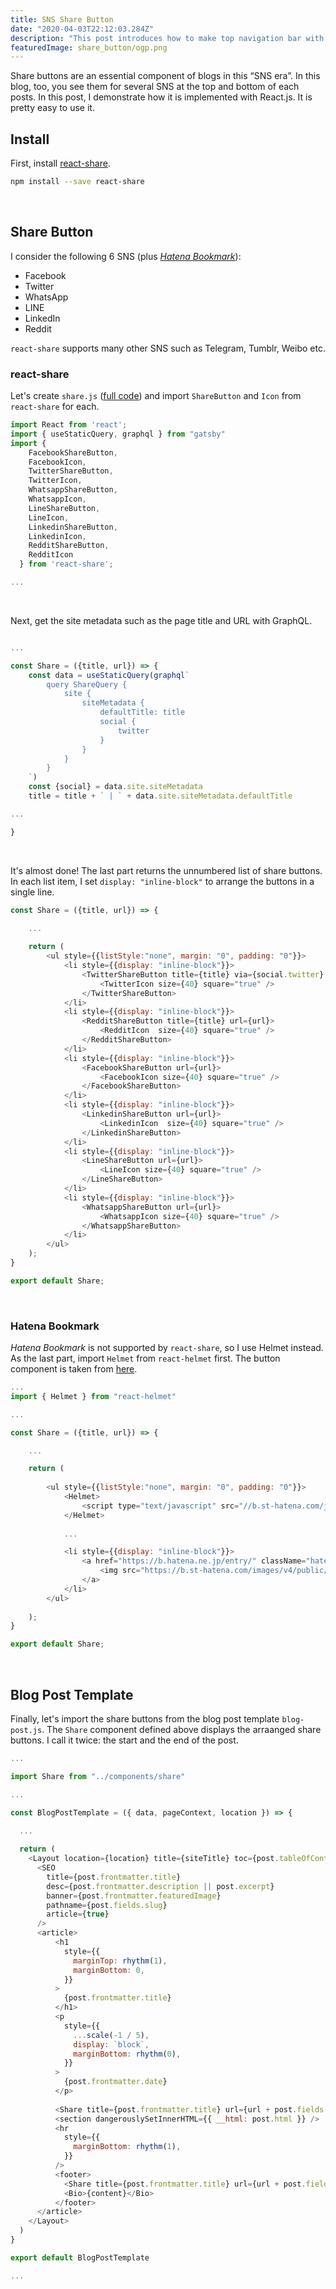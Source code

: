 ```yaml
---
title: SNS Share Button
date: "2020-04-03T22:12:03.284Z"
description: "This post introduces how to make top navigation bar with background image for Gatsby blog."
featuredImage: share_button/ogp.png
---
```


Share buttons are an essential component of blogs in this “SNS era”. In this blog, too, you see them for several SNS at the top and bottom of each posts. 
 In this post, I demonstrate how it is implemented with React.js. It is pretty easy to use it.

## Install

First, install [react-share](https://github.com/nygardk/react-share).

```bash
npm install --save react-share
```
<br>

## Share Button
I consider the following 6 SNS (plus [*Hatena Bookmark*](https://b.hatena.ne.jp/)):
- Facebook
- Twitter
- WhatsApp
- LINE
- LinkedIn
- Reddit

`react-share` supports many other SNS such as Telegram, Tumblr, Weibo etc.

### react-share
Let's create `share.js` ([full code](https://github.com/shionhonda/hippocampus-garden/blob/master/src/components/share.js)) and import `ShareButton` and `Icon` from `react-share` for each.

```javascript:title=src/components/share.js
import React from 'react';
import { useStaticQuery, graphql } from "gatsby"
import {
    FacebookShareButton,
    FacebookIcon,
    TwitterShareButton,
    TwitterIcon,
    WhatsappShareButton,
    WhatsappIcon,
    LineShareButton,
    LineIcon,
    LinkedinShareButton,
    LinkedinIcon,
    RedditShareButton,
    RedditIcon
  } from 'react-share';

...
```
<br>

Next, get the site metadata such as the page title and URL with GraphQL.

```javascript:title=src/components/share.js

...

const Share = ({title, url}) => {
    const data = useStaticQuery(graphql`
        query ShareQuery {
            site {
                siteMetadata {
                    defaultTitle: title
                    social {
                        twitter
                    }
                }
            }
        }
    `)
    const {social} = data.site.siteMetadata
    title = title + ` | ` + data.site.siteMetadata.defaultTitle

...

}
```
<br>

It's almost done! The last part returns the unnumbered list of share buttons. In each list item, I set `display: "inline-block"` to arrange the buttons in a single line.

```javascript:title=src/components/share.js
const Share = ({title, url}) => {

    ...
  
    return ( 
        <ul style={{listStyle:"none", margin: "0", padding: "0"}}>    
            <li style={{display: "inline-block"}}>
                <TwitterShareButton title={title} via={social.twitter} url={url}>
                    <TwitterIcon size={40} square="true" />
                </TwitterShareButton>
            </li>
            <li style={{display: "inline-block"}}>
                <RedditShareButton title={title} url={url}>
                    <RedditIcon  size={40} square="true" />
                </RedditShareButton>
            </li>
            <li style={{display: "inline-block"}}>
                <FacebookShareButton url={url}>
                    <FacebookIcon size={40} square="true" />
                </FacebookShareButton>
            </li>
            <li style={{display: "inline-block"}}>
                <LinkedinShareButton url={url}>
                    <LinkedinIcon  size={40} square="true" />
                </LinkedinShareButton>
            </li>
            <li style={{display: "inline-block"}}>
                <LineShareButton url={url}>
                    <LineIcon size={40} square="true" />
                </LineShareButton>
            </li>
            <li style={{display: "inline-block"}}>
                <WhatsappShareButton url={url}>
                    <WhatsappIcon size={40} square="true" />
                </WhatsappShareButton>
            </li>
        </ul>    
    );  
}

export default Share;
```
<br>

### Hatena Bookmark
*Hatena Bookmark* is not supported by `react-share`, so I use Helmet instead. As the last part, import `Helmet` from `react-helmet` first. The button component is taken from [here](https://b.hatena.ne.jp/guide/bbutton).

```javascript:title=src/components/share.js
...
import { Helmet } from "react-helmet"

...

const Share = ({title, url}) => {

    ...

    return (
        
        <ul style={{listStyle:"none", margin: "0", padding: "0"}}>
            <Helmet>
                <script type="text/javascript" src="//b.st-hatena.com/js/bookmark_button.js" charset="utf-8" async="async"/>
            </Helmet>
            
            ...

            <li style={{display: "inline-block"}}>
                <a href="https://b.hatena.ne.jp/entry/" className="hatena-bookmark-button" data-hatena-bookmark-layout="touch-counter" data-hatena-bookmark-height="40" title="このエントリーをはてなブックマークに追加">
                    <img src="https://b.st-hatena.com/images/v4/public/entry-button/button-only@2x.png" alt="このエントリーをはてなブックマークに追加" width="20" height="20" style={{border: "none"}}/>
                </a>
            </li>
        </ul>
            
    );  
}

export default Share;
```
<br>

## Blog Post Template
Finally, let's import the share buttons from the blog post template `blog-post.js`. The `Share` component defined above displays the arraanged share buttons. I call it twice: the start and the end of the post.

```javascript:title=src/templates/blog-post.js
...

import Share from "../components/share"

...

const BlogPostTemplate = ({ data, pageContext, location }) => {
  
  ...

  return (
    <Layout location={location} title={siteTitle} toc={post.tableOfContents}>
      <SEO
        title={post.frontmatter.title}
        desc={post.frontmatter.description || post.excerpt}
        banner={post.frontmatter.featuredImage}
        pathname={post.fields.slug}
        article={true}
      />
      <article>
          <h1
            style={{
              marginTop: rhythm(1),
              marginBottom: 0,
            }}
          >
            {post.frontmatter.title}
          </h1>
          <p
            style={{
              ...scale(-1 / 5),
              display: `block`,
              marginBottom: rhythm(0),
            }}
          >
            {post.frontmatter.date}
          </p>
          
          <Share title={post.frontmatter.title} url={url + post.fields.slug}></Share>
          <section dangerouslySetInnerHTML={{ __html: post.html }} />
          <hr
            style={{
              marginBottom: rhythm(1),
            }}
          />
          <footer>
            <Share title={post.frontmatter.title} url={url + post.fields.slug}></Share>
            <Bio>{content}</Bio>
          </footer>
      </article>
    </Layout>
  )
}

export default BlogPostTemplate

...
```